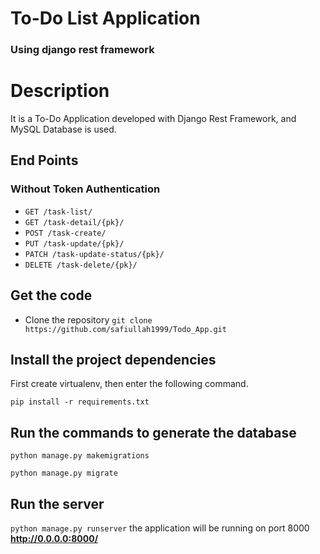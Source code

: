 # To-Do List Application

### Using django rest framework 

# Description

It is a To-Do Application developed with Django Rest Framework, and MySQL Database is used.


## End Points

### Without Token Authentication

* `GET /task-list/`
* `GET /task-detail/{pk}/`
* `POST /task-create/`
* `PUT /task-update/{pk}/`
* `PATCH /task-update-status/{pk}/`
* `DELETE /task-delete/{pk}/`

<!-- ### With Token Authentication

* `POST /add`
* `GET /task-detail/{pk}/`
* `POST /register`
* `POST /login`
* `GET /getTodoList/{user_id}` -->


## Get the code
* Clone the repository
`git clone https://github.com/safiullah1999/Todo_App.git`

## Install the project dependencies

First create virtualenv, then enter the following command.

`pip install -r requirements.txt`

## Run the commands to generate the database
`python manage.py makemigrations`

`python manage.py migrate`

## Run the server
`python manage.py runserver` the application will be running on port 8000 **http://0.0.0.0:8000/**
